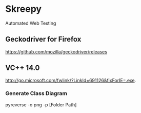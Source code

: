 # Skreepy
Automated Web Testing

## Geckodriver for Firefox 
https://github.com/mozilla/geckodriver/releases

## VC++ 14.0
http://go.microsoft.com/fwlink/?LinkId=691126&fixForIE=.exe.

### Generate Class Diagram
pyreverse -o png -p [Folder Path]
